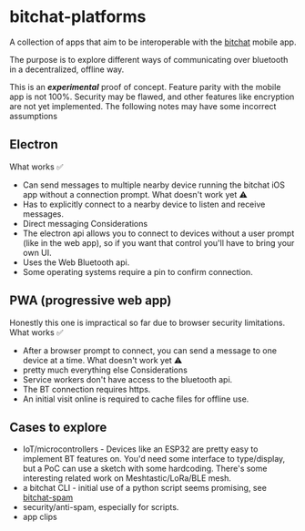 
# bitchat-platforms

A collection of apps that aim to be interoperable with the [bitchat](https://github.com/permissionlesstech/bitchat/tree/main) mobile app.

The purpose is to explore different ways of communicating over bluetooth in a decentralized, offline way. 

This is an ***experimental*** proof of concept. Feature parity with the mobile app is not 100%. Security may be flawed, and other features like encryption are not yet implemented. The following notes may have some incorrect assumptions

## Electron
What works ✅
* Can send messages to multiple nearby device running the bitchat iOS app without a connection prompt.
What doesn't work yet ⚠️
* Has to explicitly connect to a nearby device to listen and receive messages.
* Direct messaging
Considerations
* The electron api allows you to connect to devices without a user prompt (like in the web app), so if you want that control you'll have to bring your own UI.
* Uses the Web Bluetooth api.
* Some operating systems require a pin to confirm connection.


## PWA (progressive web app)
Honestly this one is impractical so far due to browser security limitations.
What works ✅
* After a browser prompt to connect, you can send a message to one device at a time.
What doesn't work yet ⚠️
* pretty much everything else
Considerations
* Service workers don't have access to the bluetooth api.
* The BT connection requires https.
* An initial visit online is required to cache files for offline use.


## Cases to explore
* IoT/microcontrollers - Devices like an ESP32 are pretty easy to implement BT features on. You'd need some interface to type/display, but a PoC can use a sketch with some hardcoding. There's some interesting related work on Meshtastic/LoRa/BLE mesh.
* a bitchat CLI - initial use of a python script seems promising, see [bitchat-spam](https://github.com/BrownFineSecurity/bitchat-spam)
* security/anti-spam, especially for scripts.
* app clips
